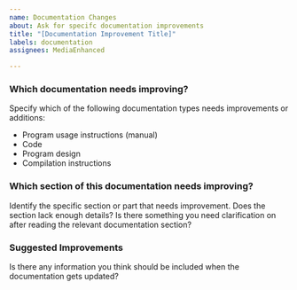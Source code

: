```yaml
---
name: Documentation Changes
about: Ask for specifc documentation improvements
title: "[Documentation Improvement Title]"
labels: documentation
assignees: MediaEnhanced

---
```


### Which documentation needs improving?
Specify which of the following documentation types needs improvements or additions:
* Program usage instructions (manual)
* Code
* Program design
* Compilation instructions

### Which section of this documentation needs improving?
Identify the specific section or part that needs improvement. Does the section lack enough details? Is there something you need clarification on after reading the relevant documentation section?

### Suggested Improvements
Is there any information you think should be included when the documentation gets updated?
